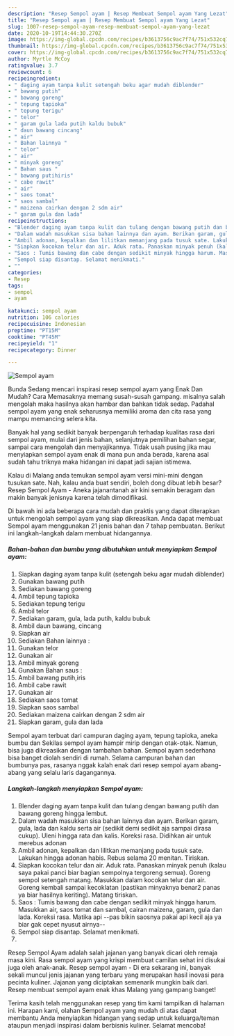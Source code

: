 ```yaml
---
description: "Resep Sempol ayam | Resep Membuat Sempol ayam Yang Lezat"
title: "Resep Sempol ayam | Resep Membuat Sempol ayam Yang Lezat"
slug: 1007-resep-sempol-ayam-resep-membuat-sempol-ayam-yang-lezat
date: 2020-10-19T14:44:30.270Z
image: https://img-global.cpcdn.com/recipes/b3613756c9ac7f74/751x532cq70/sempol-ayam-foto-resep-utama.jpg
thumbnail: https://img-global.cpcdn.com/recipes/b3613756c9ac7f74/751x532cq70/sempol-ayam-foto-resep-utama.jpg
cover: https://img-global.cpcdn.com/recipes/b3613756c9ac7f74/751x532cq70/sempol-ayam-foto-resep-utama.jpg
author: Myrtle McCoy
ratingvalue: 3.7
reviewcount: 6
recipeingredient:
- " daging ayam tanpa kulit setengah beku agar mudah diblender"
- " bawang putih"
- " bawang goreng"
- " tepung tapioka"
- " tepung terigu"
- " telor"
- " garam gula lada putih kaldu bubuk"
- " daun bawang cincang"
- " air"
- " Bahan lainnya "
- " telor"
- " air"
- " minyak goreng"
- " Bahan saus "
- " bawang putihiris"
- " cabe rawit"
- " air"
- " saos tomat"
- " saos sambal"
- " maizena cairkan dengan 2 sdm air"
- " garam gula dan lada"
recipeinstructions:
- "Blender daging ayam tanpa kulit dan tulang dengan bawang putih dan bawang goreng hingga lembut."
- "Dalam wadah masukkan sisa bahan lainnya dan ayam. Berikan garam, gula, lada dan kaldu serta air (sedikit demi sedikit aja sampai dirasa cukup). Uleni hingga rata dan kalis. Koreksi rasa. Didihkan air untuk merebus adonan"
- "Ambil adonan, kepalkan dan lilitkan memanjang pada tusuk sate. Lakukan hingga adonan habis. Rebus selama 20 menitan. Tiriskan."
- "Siapkan kocokan telur dan air. Aduk rata. Panaskan minyak penuh (kalau saya pakai panci biar bagian sempolnya tergoreng semua). Goreng sempol setengah matang. Masukkan dalam kocokan telur dan air. Goreng kembali sampai kecoklatan (pastikan minyaknya benar2 panas ya biar hasilnya keriting). Matang tiriskan."
- "Saos : Tumis bawang dan cabe dengan sedikit minyak hingga harum. Masukkan air, saos tomat dan sambal, cairan maizena, garam, gula dan lada. Koreksi rasa. Matika api --pas bikin saosnya pakai api kecil aja ya biar gak cepet nyusut airnya--"
- "Sempol siap disantap. Selamat menikmati."
- ""
categories:
- Resep
tags:
- sempol
- ayam

katakunci: sempol ayam 
nutrition: 106 calories
recipecuisine: Indonesian
preptime: "PT15M"
cooktime: "PT45M"
recipeyield: "1"
recipecategory: Dinner

---
```



![Sempol ayam](https://img-global.cpcdn.com/recipes/b3613756c9ac7f74/751x532cq70/sempol-ayam-foto-resep-utama.jpg)

Bunda Sedang mencari inspirasi resep sempol ayam yang Enak Dan Mudah? Cara Memasaknya memang susah-susah gampang. misalnya salah mengolah maka hasilnya akan hambar dan bahkan tidak sedap. Padahal sempol ayam yang enak seharusnya memiliki aroma dan cita rasa yang mampu memancing selera kita.

Banyak hal yang sedikit banyak berpengaruh terhadap kualitas rasa dari sempol ayam, mulai dari jenis bahan, selanjutnya pemilihan bahan segar, sampai cara mengolah dan menyajikannya. Tidak usah pusing jika mau menyiapkan sempol ayam enak di mana pun anda berada, karena asal sudah tahu triknya maka hidangan ini dapat jadi sajian istimewa.

Kalau di Malang anda temukan sempol ayam versi mini-mini dengan tusukan sate. Nah, kalau anda buat sendiri, boleh dong dibuat lebih besar? Resep Sempol Ayam - Aneka jajanantanah air kini semakin beragam dan makin banyak jenisnya karena telah dimodifikasi.


Di bawah ini ada beberapa cara mudah dan praktis yang dapat diterapkan untuk mengolah sempol ayam yang siap dikreasikan. Anda dapat membuat Sempol ayam menggunakan 21 jenis bahan dan 7 tahap pembuatan. Berikut ini langkah-langkah dalam membuat hidangannya.

<!--inarticleads1-->

##### Bahan-bahan dan bumbu yang dibutuhkan untuk menyiapkan Sempol ayam:

1. Siapkan  daging ayam tanpa kulit (setengah beku agar mudah diblender)
1. Gunakan  bawang putih
1. Sediakan  bawang goreng
1. Ambil  tepung tapioka
1. Sediakan  tepung terigu
1. Ambil  telor
1. Sediakan  garam, gula, lada putih, kaldu bubuk
1. Ambil  daun bawang, cincang
1. Siapkan  air
1. Sediakan  Bahan lainnya :
1. Gunakan  telor
1. Gunakan  air
1. Ambil  minyak goreng
1. Gunakan  Bahan saus :
1. Ambil  bawang putih,iris
1. Ambil  cabe rawit
1. Gunakan  air
1. Sediakan  saos tomat
1. Siapkan  saos sambal
1. Sediakan  maizena cairkan dengan 2 sdm air
1. Siapkan  garam, gula dan lada


Sempol ayam terbuat dari campuran daging ayam, tepung tapioka, aneka bumbu dan Sekilas sempol ayam hampir mirip dengan otak-otak. Namun, bisa juga dikreasikan dengan tambahan bahan. Sempol ayam sederhana bisa banget diolah sendiri di rumah. Selama campuran bahan dan bumbunya pas, rasanya nggak kalah enak dari resep sempol ayam abang-abang yang selalu laris dagangannya. 

<!--inarticleads2-->

##### Langkah-langkah menyiapkan Sempol ayam:

1. Blender daging ayam tanpa kulit dan tulang dengan bawang putih dan bawang goreng hingga lembut.
1. Dalam wadah masukkan sisa bahan lainnya dan ayam. Berikan garam, gula, lada dan kaldu serta air (sedikit demi sedikit aja sampai dirasa cukup). Uleni hingga rata dan kalis. Koreksi rasa. Didihkan air untuk merebus adonan
1. Ambil adonan, kepalkan dan lilitkan memanjang pada tusuk sate. Lakukan hingga adonan habis. Rebus selama 20 menitan. Tiriskan.
1. Siapkan kocokan telur dan air. Aduk rata. Panaskan minyak penuh (kalau saya pakai panci biar bagian sempolnya tergoreng semua). Goreng sempol setengah matang. Masukkan dalam kocokan telur dan air. Goreng kembali sampai kecoklatan (pastikan minyaknya benar2 panas ya biar hasilnya keriting). Matang tiriskan.
1. Saos : Tumis bawang dan cabe dengan sedikit minyak hingga harum. Masukkan air, saos tomat dan sambal, cairan maizena, garam, gula dan lada. Koreksi rasa. Matika api --pas bikin saosnya pakai api kecil aja ya biar gak cepet nyusut airnya--
1. Sempol siap disantap. Selamat menikmati.
1. 


Resep Sempol Ayam adalah salah jajanan yang banyak dicari oleh remaja masa kini. Rasa sempol ayam yang krispi membuat camilan sehat ini disukai juga oleh anak-anak. Resep sempol ayam - Di era sekarang ini, banyak sekali muncul jenis jajanan yang terbaru yang merupakan hasil inovasi para pecinta kuliner. Jajanan yang diciptakan semenarik mungkin baik dari. Resep membuat sempol ayam enak khas Malang yang gampang banget! 

Terima kasih telah menggunakan resep yang tim kami tampilkan di halaman ini. Harapan kami, olahan Sempol ayam yang mudah di atas dapat membantu Anda menyiapkan hidangan yang sedap untuk keluarga/teman ataupun menjadi inspirasi dalam berbisnis kuliner. Selamat mencoba!

